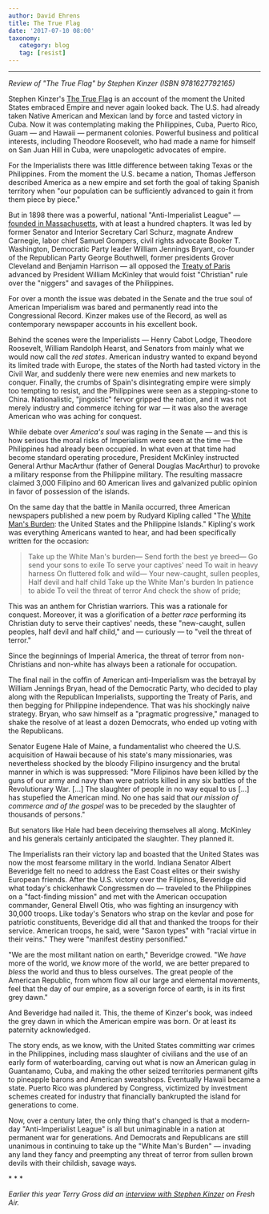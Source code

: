 ```yaml
---
author: David Ehrens
title: The True Flag
date: '2017-07-10 08:00'
taxonomy:
   category: blog
   tag: [resist]
---
```

---
*Review of "The True Flag" by Stephen Kinzer (ISBN 9781627792165)*

Stephen Kinzer's [The True Flag](https://www.goodreads.com/book/show/30199431-the-true-flag) is an account of the moment the United States embraced Empire and never again looked back. The U.S. had already taken Native American and Mexican land by force and tasted victory in Cuba. Now it was contemplating making the Philippines, Cuba, Puerto Rico, Guam — and Hawaii — permanent colonies. Powerful business and political interests, including Theodore Roosevelt, who had made a name for himself on San Juan Hill in Cuba, were unapologetic advocates of empire.

For the Imperialists there was little difference between taking Texas or the Philippines. From the moment the U.S. became a nation, Thomas Jefferson described America as a new empire and set forth the goal of taking Spanish territory when "our population can be sufficiently advanced to gain it from them piece by piece."

But in 1898 there was a powerful, national "Anti-Imperialist League" — [founded in Massachusetts](https://en.wikipedia.org/wiki/American_Anti-Imperialist_League), with at least a hundred chapters. It was led by former Senator and Interior Secretary Carl Schurz, magnate Andrew Carnegie, labor chief Samuel Gompers, civil rights advocate Booker T. Washington, Democratic Party leader William Jennings Bryant, co-founder of the Republican Party George Bouthwell, former presidents Grover Cleveland and Benjamin Harrison — all opposed the [Treaty of Paris](https://www.britannica.com/event/Treaty-of-Paris-1898) advanced by President William McKinley that would foist "Christian" rule over the "niggers" and savages of the Philippines.

For over a month the issue was debated in the Senate and the true soul of American Imperialism was bared and permanently read into the Congressional Record. Kinzer makes use of the Record, as well as contemporary newspaper accounts in his excellent book.

Behind the scenes were the Imperialists — Henry Cabot Lodge, Theodore Roosevelt, William Randolph Hearst, and Senators from mainly what we would now call the *red states*. American industry wanted to expand beyond its limited trade with Europe, the states of the North had tasted victory in the Civil War, and suddenly there were new enemies and new markets to conquer. Finally, the crumbs of Spain's disintegrating empire were simply too tempting to resist, and the Philippines were seen as a stepping-stone to China. Nationalistic, "jingoistic" fervor gripped the nation, and it was not merely industry and commerce itching for war — it was also the average American who was aching for conquest.

While debate over *America's soul* was raging in the Senate — and this is how serious the moral risks of Imperialism were seen at the time — the Philippines had already been occupied. In what even at that time had become standard operating procedure, President McKinley instructed General Arthur MacArthur (father of General Douglas MacArthur) to provoke a military response from the Philippine military. The resulting massacre claimed 3,000 Filipino and 60 American lives and galvanized public opinion in favor of possession of the islands.

On the same day that the battle in Manila occurred, three American newspapers published a new poem by Rudyard Kipling called "The [White Man's Burden](http://historymatters.gmu.edu/d/5478): the United States and the Philippine Islands." Kipling's work was everything Americans wanted to hear, and had been specifically written for the occasion:

> Take up the White Man's burden— Send forth the best ye breed— Go send your sons to exile To serve your captives' need To wait in heavy harness On fluttered folk and wild— Your new-caught, sullen peoples, Half devil and half child Take up the White Man's burden In patience to abide To veil the threat of terror And check the show of pride;

This was an anthem for Christian warriors. This was a rationale for conquest. Moreover, it was a glorification of a *better race* performing its Christian duty to serve their captives' needs, these "new-caught, sullen peoples, half devil and half child," and — curiously — to "veil the threat of terror."

Since the beginnings of Imperial America, the threat of terror from non-Christians and non-white has always been a rationale for occupation.

The final nail in the coffin of American anti-Imperialism was the betrayal by William Jennings Bryan, head of the Democratic Party, who decided to play along with the Republican Imperialists, supporting the Treaty of Paris, and then begging for Philippine independence. That was his shockingly naive strategy. Bryan, who saw himself as a "pragmatic progressive," managed to shake the resolve of at least a dozen Democrats, who ended up voting with the Republicans.

Senator Eugene Hale of Maine, a fundamentalist who cheered the U.S. acquisition of Hawaii because of his state's many missionaries, was nevertheless shocked by the bloody Filipino insurgency and the brutal manner in which is was suppressed: "More Filipinos have been killed by the guns of our army and navy than were patriots killed in any six battles of the Revolutionary War. \[\...\] The slaughter of people in no way equal to us \[\...\] has stupefied the American mind. No one has said that *our mission of commerce and of the gospel* was to be preceded by the slaughter of thousands of persons."

But senators like Hale had been deceiving themselves all along. McKinley and his generals certainly anticipated the slaughter. They planned it.

The Imperialists ran their victory lap and boasted that the United States was now the most fearsome military in the world. Indiana Senator Albert Beveridge felt no need to address the East Coast elites or their swishy European friends. After the U.S. victory over the Filipinos, Beveridge did what today's chickenhawk Congressmen do — traveled to the Philippines on a "fact-finding mission" and met with the American occupation commander, General Elwell Otis, who was fighting an insurgency with 30,000 troops. Like today's Senators who strap on the kevlar and pose for patriotic constituents, Beveridge did all that and thanked the troops for their service. American troops, he said, were "Saxon types" with "racial virtue in their veins." They were "manifest destiny personified."

"We are the most militant nation on earth," Beveridge crowed. "We *have* more of the world, we *know* more of the world, we are better prepared to *bless* the world and thus to bless ourselves. The great people of the American Republic, from whom flow all our large and elemental movements, feel that the day of our empire, as a soverign force of earth, is in its first grey dawn."

And Beveridge had nailed it. This, the theme of Kinzer's book, was indeed the grey dawn in which the American empire was born. Or at least its paternity acknowledged.

The story ends, as we know, with the United States committing war crimes in the Philippines, including mass slaughter of civilians and the use of an early form of waterboarding, carving out what is now an American gulag in Guantanamo, Cuba, and making the other seized territories permanent gifts to pineapple barons and American sweatshops. Eventually Hawaii became a state. Puerto Rico was plundered by Congress, victimized by investment schemes created for industry that financially bankrupted the island for generations to come.

Now, over a century later, the only thing that's changed is that a modern-day "Anti-Imperialist League" is all but unimaginable in a nation at permanent war for generations. And Democrats and Republicans are still unanimous in continuing to take up the "White Man's Burden" — invading any land they fancy and preempting any threat of terror from sullen brown devils with their childish, savage ways.

\* \* \*

*Earlier this year Terry Gross did an [interview with Stephen Kinzer](http://www.npr.org/2017/01/24/511387528/the-history-of-u-s-intervention-and-the-birth-of-the-american-empire) on Fresh Air.*
